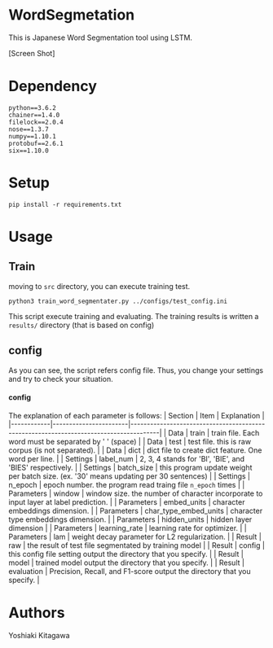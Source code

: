 # WordSegmetation
This is Japanese Word Segmentation tool using LSTM.

[Screen Shot]

# Dependency
```
python==3.6.2
chainer==1.4.0
filelock==2.0.4
nose==1.3.7
numpy==1.10.1
protobuf==2.6.1
six==1.10.0
```
# Setup
```
pip install -r requirements.txt
```
# Usage
## Train
moving to `src` directory, you can execute training test.

```
python3 train_word_segmentater.py ../configs/test_config.ini
```
This script execute training and evaluating.
The training results is written a `results/` directory (that is based on config)


## config
As you can see, the script refers config file.
Thus, you change your settings and try to check your situation.

#### config
The explanation of each parameter is follows:
| Section    | Item                  | Explanation                                                                           |
|------------|-----------------------|---------------------------------------------------------------------------------------|
| Data       | train                 | train file. Each word must be separated by ' ' (space)                                |
| Data       | test                  | test file. this is raw corpus (is not separated).                                     |
| Data       | dict                  | dict file to create dict feature. One word per line.                                  |
| Settings   | label_num             | 2, 3, 4 stands for 'BI', 'BIE', and 'BIES' respectively.                              |
| Settings   | batch_size            | this program update weight per batch size. (ex. '30' means updating per 30 sentences) |
| Settings   | n_epoch               | epoch number. the program read traing file `n_epoch` times                            |
| Parameters | window                | window size. the number of character incorporate to input layer at label prediction.  |
| Parameters | embed_units           | character embeddings dimension.                                                       |
| Parameters | char_type_embed_units | character type embeddings dimension.                                                  |
| Parameters | hidden_units          | hidden layer dimension                                                                |
| Parameters | learning_rate         | learning rate for optimizer.                                                          |
| Parameters | lam                   | weight decay parameter for L2 regularization.                                         |
| Result     | raw                   | the result of test file segmentated by training model                                 |
| Result     | config                | this config file setting output the directory that you specify.                       |
| Result     | model                 | trained model output the directory that you specify.                                  |
| Result     | evaluation            | Precision, Recall, and F1-score output the directory that you specify.                |

# Authors
Yoshiaki Kitagawa

